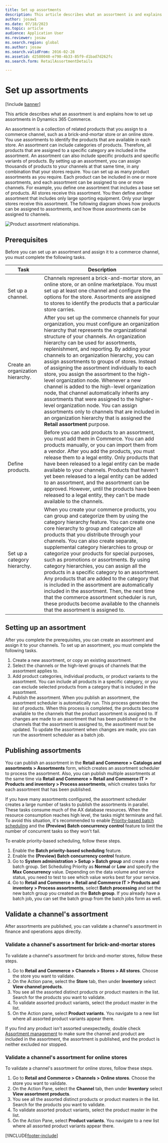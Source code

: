 ```yaml
---
title: Set up assortments
description: This article describes what an assortment is and explains how to set up assortments in Dynamics 365 Commerce.
author: josaw1
ms.date: 07/18/2023
ms.topic: article
audience: Application User
ms.reviewer: josaw
ms.search.region: global
ms.author: josaw
ms.search.validFrom: 2016-02-28
ms.assetid: d2580048-e798-4b33-85f9-d1bad7d262fc
ms.search.form: RetailAssortmentDetails

---
```


# Set up assortments

[!include [banner](includes/banner.md)]

This article describes what an assortment is and explains how to set up assortments in Dynamics 365 Commerce.

An assortment is a collection of related products that you assign to a commerce channel, such as a brick-and-mortar store or an online store. You use assortments to identify the products that are available in each store. An assortment can include categories of products. Therefore, all products that are assigned to a specific category are included in the assortment. An assortment can also include specific products and specific variants of products. By setting up an assortment, you can assign thousands of products to your channels at that same time, in any combination that your stores require. You can set up as many product assortments as you require. Each product can be included in one or more assortments, and each assortment can be assigned to one or more channels. For example, you define one assortment that includes a base set of products. All stores receive this assortment. You then define another assortment that includes only large sporting equipment. Only your larger stores receive this assortment. The following diagram shows how products can be assigned to assortments, and how those assortments can be assigned to channels.

![Product assortment relationships.](./media/assortments_relationship.gif)

## Prerequisites

Before you can set up an assortment and assign it to a commerce channel, you must complete the following tasks.

| Task                              | Description |
|-----------------------------------|-------------|
| Set up a channel.          | Channels represent a brick-and-mortar store, an online store, or an online marketplace. You must set up at least one channel and configure the options for the store. Assortments are assigned to stores to identify the products that a particular store carries. |
| Create an organization hierarchy. | After you set up the commerce channels for your organization, you must configure an organization hierarchy that represents the organizational structure of your channels. An organization hierarchy can be used for assortments, replenishment, and reporting. By adding your channels to an organization hierarchy, you can assign assortments to groups of stores. Instead of assigning the assortment individually to each store, you assign the assortment to the high-level organization node. Whenever a new channel is added to the high-level organization node, that channel automatically inherits any assortments that were assigned to the higher-level organization node. You can assign assortments only to channels that are included in an organization hierarchy that is assigned the **Retail assortment** purpose. |
| Define products.                  | Before you can add products to an assortment, you must add them in Commerce. You can add products manually, or you can import them from a vendor. After you add the products, you must release them to a legal entity. Only products that have been released to a legal entity can be made available to your channels. Products that haven't yet been released to a legal entity can be added to an assortment, and the assortment can be approved. However, until the products have been released to a legal entity, they can't be made available to the channels. |
| Set up a category hierarchy.      | When you create your commerce products, you can group and categorize them by using the category hierarchy feature. You can create one core hierarchy to group and categorize all products that you distribute through your channels. You can also create separate, supplemental category hierarchies to group or categorize your products for special purposes, such as promotions or assortments. By using category hierarchies, you can assign all the products in a specific category to an assortment. Any products that are added to the category that is included in the assortment are automatically included in the assortment. Then, the next time that the commerce assortment scheduler is run, these products become available to the channels that the assortment is assigned to. |

## Setting up an assortment

After you complete the prerequisites, you can create an assortment and assign it to your channels. To set up an assortment, you must complete the following tasks.

1. Create a new assortment, or copy an existing assortment.
1. Select the channels or the high-level groups of channels that the assortment applies to.
1. Add product categories, individual products, or product variants to the assortment. You can include all products in a specific category, or you can exclude selected products from a category that is included in the assortment.
1. Publish the assortment. When you publish an assortment, the assortment scheduler is automatically run. This process generates the list of products. When this process is completed, the products become available to the channels that the product assortment is assigned to. If changes are made to an assortment that has been published or to the channels that the assortment is assigned to, the assortment must be updated. To update the assortment when changes are made, you can run the assortment scheduler as a batch job.

## Publishing assortments

You can publish an assortment in the **Retail and Commerce \> Catalogs and assortments \> Assortments** form, which creates an assortment scheduler to process the assortment. Also, you can publish multiple assortments at the same time via **Retail and Commerce \> Retail and Commerce IT \> Products and inventory \> Process assortments**, which creates tasks for each assortment that has been published.

If you have many assortments configured, the assortment scheduler creates a large number of tasks to publish the assortments in parallel. These tasks consume much of the AX database resources. When the resource consumption reaches high level, the tasks might terminate and fail. To avoid this situation, it's recommended to enable [Priority-based batch scheduling](../fin-ops-core/dev-itpro/sysadmin/priority-based-batch-scheduling.md) and the **(Preview) Batch concurrency control** feature to limit the number of concurrent tasks so they won't fail.

To enable priority-based scheduling, follow these steps.

1. Enable the **Batch priority-based scheduling** feature.
1. Enable the **(Preview) Batch concurrency control** feature.
1. Go to **System administration \> Setup \> Batch group** and create a new batch group. Set Scheduling Priority as **Normal** or **Low** and specify the **Max Concurrency** value. Depending on the data volume and service status, you need to test to see which value works best for your service.
1. Go to **Retail and Commerce \> Retail and Commerce IT \> Products and inventory \> Process assortments**, select **Batch processing** and set the new batch group you created as the **Batch group**. If you already have a batch job, you can set the batch group from the batch jobs form as well.

## Validate a channel's assortment

After assortments are published, you can validate a channel's assortment in finance and operations apps directly.

### Validate a channel's assortment for brick-and-mortar stores

To validate a channel's assortment for brick-and-morter stores, follow these steps.

1. Go to **Retail and Commerce \> Channels \> Stores \> All stores**. Choose the store you want to validate.
1. On the Action pane, select the **Store** tab, then under **Inventory** select **View channel products**.
1. You see all the assorted distinct products or product masters in the list. Search for the products you want to validate.
1. To validate assorted product variants, select the product master in the list.
1. On the Action pane, select **Product variants**. You navigate to a new list where all assorted product variants appear there.

If you find any product isn't assorted unexpectedly, double check [Assortment management](./assortments.md) to make sure the channel and product are included in the assortment, the assortment is published, and the product is neither excluded nor stopped.

### Validate a channel's assortment for online stores

To validate a channel's assortment for online stores, follow these steps.

1. Go to **Retail and Commerce \> Channels \> Online stores**. Choose the store you want to validate.
1. On the Action Pane, select the **Channel** tab, then under **Inventory** select **View assortment products**.
1. You see all the assorted distinct products or product masters in the list. Search for the products you want to validate.
1. To validate assorted product variants, select the product master in the list.
1. On the Action Pane, select **Product variants**. You navigate to a new list where all assorted product variants appear there.

[!INCLUDE[footer-include](../includes/footer-banner.md)]
